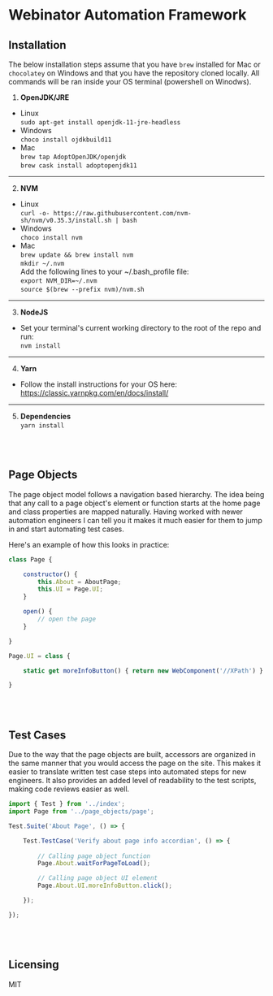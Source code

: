 # Webinator Automation Framework

## Installation
The below installation steps assume that you have `brew` installed for Mac or `chocolatey` on Windows and that you have the repository cloned locally. All commands will be ran inside your OS terminal (powershell on Winodws).


1. **OpenJDK/JRE** 
* Linux  
`sudo apt-get install openjdk-11-jre-headless`  
* Windows  
`choco install ojdkbuild11`  
* Mac  
`brew tap AdoptOpenJDK/openjdk`  
`brew cask install adoptopenjdk11`
---

2. **NVM**  
* Linux  
`curl -o- https://raw.githubusercontent.com/nvm-sh/nvm/v0.35.3/install.sh | bash`  
* Windows  
`choco install nvm`  
* Mac  
`brew update && brew install nvm`  
`mkdir ~/.nvm`  
Add the following lines to your ~/.bash_profile file:  
`export NVM_DIR=~/.nvm`  
`source $(brew --prefix nvm)/nvm.sh`  
---

3. **NodeJS**  
* Set your terminal's current working directory to the root of the repo and run:  
`nvm install`  
---

4. **Yarn**
* Follow the install instructions for your OS here: 
https://classic.yarnpkg.com/en/docs/install/
--- 

5. **Dependencies**   
`yarn install`  
<br/>
<br/>

## Page Objects
The page object model follows a navigation based hierarchy. The idea being that any call to a page object's element or function starts at the home page and class properties are mapped naturally. Having worked with newer automation engineers I can tell you it makes it much easier for them to jump in and start automating test cases.

Here's an example of how this looks in practice:
```javascript
class Page {

	constructor() {
		this.About = AboutPage;
		this.UI = Page.UI;
	}

	open() {
		// open the page
	}

}

Page.UI = class {

	static get moreInfoButton() { return new WebComponent('//XPath') }

}
```
<br/>
<br/>

## Test Cases
Due to the way that the page objects are built, accessors are organized in the same manner that you would access the page on the site. This makes it easier to translate written test case steps into automated steps for new engineers. It also provides an added level of readability to the test scripts, making code reviews easier as well.


```javascript
import { Test } from '../index';
import Page from '../page_objects/page';

Test.Suite('About Page', () => {

	Test.TestCase('Verify about page info accordian', () => {
		
		// Calling page object function
		Page.About.waitForPageToLoad();

		// Calling page object UI element
		Page.About.UI.moreInfoButton.click();

	});

});
```
<br/>
<br/>

## Licensing

MIT

